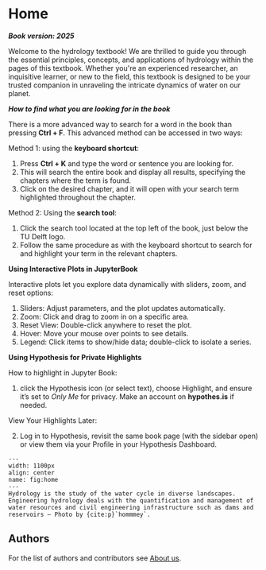 # Home

***Book version: 2025***


Welcome to the hydrology textbook! We are thrilled to guide you through the essential principles, concepts, and applications of hydrology within the pages of this textbook. Whether you're an experienced researcher, an inquisitive learner, or new to the field, this textbook is designed to be your trusted companion in unraveling the intricate dynamics of water on our planet.

***How to find what you are looking for in the book*** <br>

There is a more advanced way to search for a word in the book than pressing __Ctrl + F__. This advanced method can be accessed in two ways:

Method 1: using the __keyboard shortcut__:

1. Press __Ctrl + K__ and type the word or sentence you are looking for.
2. This will search the entire book and display all results, specifying the chapters where the term is found.
3. Click on the desired chapter, and it will open with your search term highlighted throughout the chapter.

Method 2: Using the __search tool__:

1. Click the search tool located at the top left of the book, just below the TU Delft logo.
2. Follow the same procedure as with the keyboard shortcut to search for and highlight your term in the relevant chapters.  

**Using Interactive Plots in JupyterBook**

Interactive plots let you explore data dynamically with sliders, zoom, and reset options:

1. Sliders: Adjust parameters, and the plot updates automatically.
2. Zoom: Click and drag to zoom in on a specific area.
3. Reset View: Double-click anywhere to reset the plot.
4. Hover: Move your mouse over points to see details.
5. Legend: Click items to show/hide data; double-click to isolate a series.

**Using Hypothesis for Private Highlights**

How to highlight in Jupyter Book:

1. click the Hypothesis icon (or select text), choose Highlight, and ensure it’s set to *Only Me* for privacy. Make an account on **hypothes.is** if needed. 

View Your Highlights Later:

2. Log in to Hypothesis, revisit the same book page (with the sidebar open) or view them via your Profile in your Hypothesis Dashboard.


```{figure} images/home_hydrology.png
---
width: 1100px
align: center
name: fig:home
---
Hydrology is the study of the water cycle in diverse landscapes. Engineering hydrology deals with the quantification and management of water resources and civil engineering infrastructure such as dams and reservoirs – Photo by {cite:p}`hommmey`.

``` 

## Authors
For the list of authors and contributors see [About us](https://teachbooks.tudelft.nl/engineering-hydrology/About_us.html).
